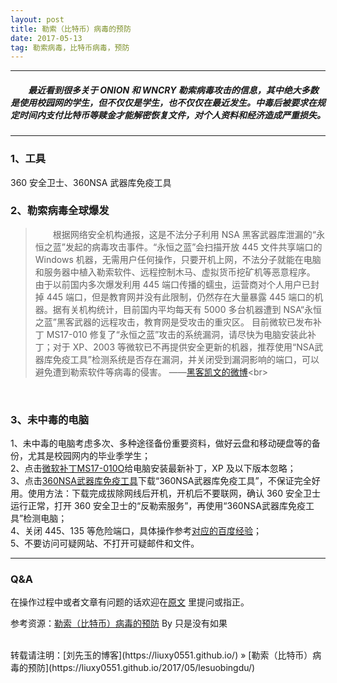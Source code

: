 ```yaml
---
layout: post
title: 勒索（比特币）病毒的预防
date: 2017-05-13
tag: 勒索病毒，比特币病毒，预防
---
```


___
##### 　　最近看到很多关于 ONION 和 WNCRY 勒索病毒攻击的信息，其中绝大多数是使用校园网的学生，但不仅仅是学生，也不仅仅在最近发生。中毒后被要求在规定时间内支付比特币等赎金才能解密恢复文件，对个人资料和经济造成严重损失。

___
### 1、工具

  360 安全卫士、360NSA 武器库免疫工具

### 2、勒索病毒全球爆发

> 　　根据网络安全机构通报，这是不法分子利用 NSA 黑客武器库泄漏的“永恒之蓝”发起的病毒攻击事件。“永恒之蓝”会扫描开放 445 文件共享端口的 Windows 机器，无需用户任何操作，只要开机上网，不法分子就能在电脑和服务器中植入勒索软件、远程控制木马、虚拟货币挖矿机等恶意程序。
由于以前国内多次爆发利用 445 端口传播的蠕虫，运营商对个人用户已封掉 445 端口，但是教育网并没有此限制，仍然存在大量暴露 445 端口的机器。据有关机构统计，目前国内平均每天有 5000 多台机器遭到 NSA“永恒之蓝”黑客武器的远程攻击，教育网是受攻击的重灾区。
目前微软已发布补丁 MS17-010 修复了“永恒之蓝”攻击的系统漏洞，请尽快为电脑安装此补丁；对于 XP、2003 等微软已不再提供安全更新的机器，推荐使用“NSA武器库免疫工具”检测系统是否存在漏洞，并关闭受到漏洞影响的端口，可以避免遭到勒索软件等病毒的侵害。    ——[黑客凯文的微博](https://weibo.com/u/6038922387?refer_flag=1001030101_)<br>
<br>

### 3、未中毒的电脑

1、未中毒的电脑考虑多次、多种途径备份重要资料，做好云盘和移动硬盘等的备份，尤其是校园网内的毕业季学生；  
2、点击[微软补丁MS17-010O](https://technet.microsoft.com/zh-cn/library/security/MS17-010)给电脑安装最新补丁，XP 及以下版本忽略；  
3、点击[360NSA武器库免疫工具](http://blog.csdn.net/m0_38130651/article/details/71794637#%E6%9C%AA%E4%B8%AD%E6%AF%92%E7%9A%84%E7%94%B5%E8%84%91)下载“360NSA武器库免疫工具”，不保证完全好用。使用方法：下载完成拔除网线后开机，开机后不要联网，确认 360 安全卫士运行正常，打开 360 安全卫士的“反勒索服务”，再使用“360NSA武器库免疫工具”检测电脑；  
4、关闭 445、135 等危险端口，具体操作参考[对应的百度经验](https://jingyan.baidu.com/article/d621e8da0abd192865913f1f.html)；  
5、不要访问可疑网站、不打开可疑邮件和文件。

___
### Q&A

在操作过程中或者文章有问题的话欢迎在[原文](https://liuxy0551.github.io/2017/05/lesuobingdu/) 里提问或指正。  


参考资源：[勒索（比特币）病毒的预防](http://blog.csdn.net/m0_38130651/article/details/71794637#%E6%9C%AA%E4%B8%AD%E6%AF%92%E7%9A%84%E7%94%B5%E8%84%91) By 只是没有如果

<br>
转载请注明：[刘先玉的博客](https://liuxy0551.github.io/) » [勒索（比特币）病毒的预防](https://liuxy0551.github.io/2017/05/lesuobingdu/)
